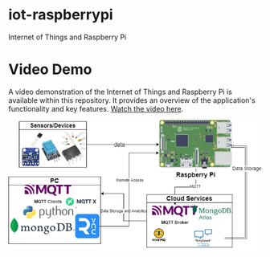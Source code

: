 # iot-raspberrypi
Internet of Things and Raspberry Pi

# Video Demo
A video demonstration of the Internet of Things and Raspberry Pi is available within this repository. It provides an overview of the application's functionality and key features. [Watch the video here](https://youtu.be/jOheelm46LU).

[![Youtube](./SystemOverview.png)](https://youtu.be/jOheelm46LU)
